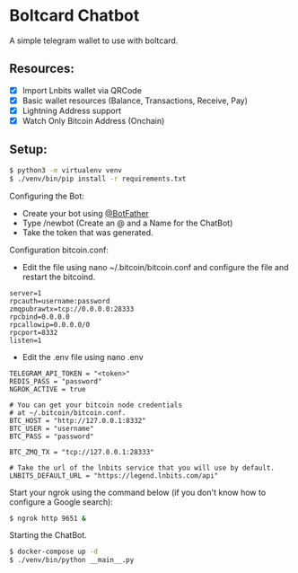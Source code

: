 # Boltcard Chatbot

A simple telegram wallet to use with boltcard.

## Resources:

- [x] Import Lnbits wallet via QRCode
- [x] Basic wallet resources (Balance, Transactions, Receive, Pay)
- [x] Lightning Address support
- [x] Watch Only Bitcoin Address (Onchain)

## Setup:

```bash
$ python3 -m virtualenv venv
$ ./venv/bin/pip install -r requirements.txt
```

Configuring the Bot:
- Create your bot using [@BotFather](https://t.me/BotFather)
- Type /newbot (Create an @ and a Name for the ChatBot)
- Take the token that was generated.

Configuration bitcoin.conf:
- Edit the file using nano ~/.bitcoin/bitcoin.conf and configure the file and restart the bitcoind.
```env
server=1
rpcauth=username:password
zmqpubrawtx=tcp://0.0.0.0:28333
rpcbind=0.0.0.0
rpcallowip=0.0.0.0/0
rpcport=8332
listen=1
```
- Edit the .env file using nano .env

```env
TELEGRAM_API_TOKEN = "<token>"
REDIS_PASS = "password"
NGROK_ACTIVE = true

# You can get your bitcoin node credentials 
# at ~/.bitcoin/bitcoin.conf.
BTC_HOST = "http://127.0.0.1:8332"
BTC_USER = "username"
BTC_PASS = "password"

BTC_ZMQ_TX = "tcp://127.0.0.1:28333"

# Take the url of the lnbits service that you will use by default.
LNBITS_DEFAULT_URL = "https://legend.lnbits.com/api"
```

Start your ngrok using the command below (if you don't know how to configure a Google search):
```bash
$ ngrok http 9651 &
```

Starting the ChatBot.
```bash
$ docker-compose up -d
$ ./venv/bin/python __main__.py
```
